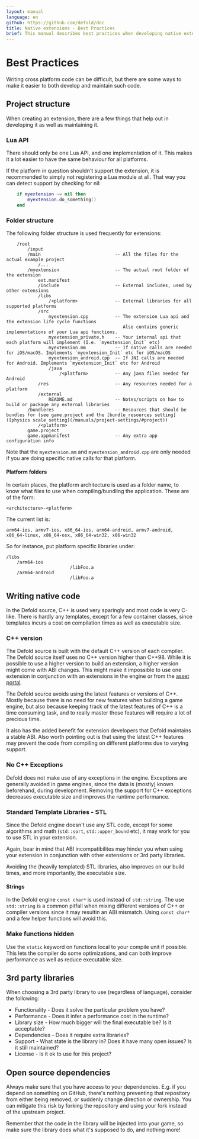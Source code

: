 ```yaml
---
layout: manual
language: en
github: https://github.com/defold/doc
title: Native extensions - Best Practices
brief: This manual describes best practices when developing native extensions.
---
```


# Best Practices

Writing cross platform code can be difficult, but there are some ways to make it easier to both develop and maintain such code.


## Project structure

When creating an extension, there are a few things that help out in developing it as well as maintaining it.

### Lua API

There should only be one Lua API, and one implementation of it. This makes it a lot easier to have the same behaviour for all platforms.

If the platform in question shouldn't support the extension, it is recommended to simply not registering a Lua module at all. That way you can detect support by checking for nil:

```lua
    if myextension ~= nil then
        myextension.do_something()
    end
```

### Folder structure

The following folder structure is used frequently for extensions:

```
    /root
        /input
        /main                            -- All the files for the actual example project
            /...
        /myextension                     -- The actual root folder of the extension
            ext.manifest
            /include                     -- External includes, used by other extensions
            /libs
                /<platform>              -- External libraries for all supported platforms
            /src
                myextension.cpp          -- The extension Lua api and the extension life cycle functions
                                            Also contains generic implementations of your Lua api functions.
                myextension_private.h    -- Your internal api that each platform will implement (I.e. `myextension_Init` etc)
                myextension.mm           -- If native calls are needed for iOS/macOS. Implements `myextension_Init` etc for iOS/macOS
                myextension_android.cpp  -- If JNI calls are needed for Android. Implements `myextension_Init` etc for Android
                /java
                    /<platform>          -- Any java files needed for Android
            /res                         -- Any resources needed for a platform
            /external
                README.md                -- Notes/scripts on how to build or package any external libraries
        /bundleres                       -- Resources that should be bundles for (see game.project and the [bundle_resources setting]([physics scale setting](/manuals/project-settings/#project))
            /<platform>
        game.project
        game.appmanifest                 -- Any extra app configuration info
```

Note that the `myextension.mm` and `myextension_android.cpp` are only needed if you are doing specific native calls for that platform.

#### Platform folders

In certain places, the platform architecture is used as a folder name, to know what files to use when compiling/bundling the application. These are of the form:

    <architecture>-<platform>

The current list is:

    arm64-ios, armv7-ios, x86_64-ios, arm64-android, armv7-android, x86_64-linux, x86_64-osx, x86_64-win32, x86-win32

So for instance, put platform specific libraries under:

    /libs
        /arm64-ios
                            /libFoo.a
        /arm64-android
                            /libFoo.a


## Writing native code

In the Defold source, C++ is used very sparingly and most code is very C-like. There is hardly any templates, except for a few container classes, since templates incurs a cost on compilation times as well as executable size.

### C++ version

The Defold source is built with the default C++ version of each compiler. The Defold source itself uses no C++ version higher than C++98. While it is possible to use a higher version to build an extension, a higher version might come with ABI changes. This might make it impossible to use one extension in conjunction with an extensions in the engine or from the [asset portal](/assets).

The Defold source avoids using the latest features or versions of C++. Mostly because there is no need for new features when building a game engine, but also because keeping track of the latest features of C++ is a time consuming task, and to really master those features will require a lot of precious time.

It also has the added benefit for extension developers that Defold maintains a stable ABI. Also worth pointing out is that using the latest C++ features may prevent the code from compiling on different platforms due to varying support.

### No C++ Exceptions

Defold does not make use of any exceptions in the engine. Exceptions are generally avoided in game engines, since the data is (mostly) known beforehand, during development. Removing the support for C++ exceptions decreases executable size and improves the runtime performance.

### Standard Template Libraries - STL

Since the Defold engine doesn't use any STL code, except for some algorithms and math (`std::sort`, `std::upper_bound` etc), it may work for you to use STL in your extension.

Again, bear in mind that ABI incompatibilites may hinder you when using your extension in conjunction with other extensions or 3rd party libraries.

Avoiding the (heavily templated) STL libraries, also improves on our build times, and more importantly, the executable size.

#### Strings

In the Defold engine `const char*` is used instead of `std::string`. The use `std::string` is a common pitfall when mixing different versions of C++ or compiler versions since it may resultin an ABI mismatch. Using `const char*` and a few helper functions will avoid this.

### Make functions hidden

Use the `static` keyword on functions local to your compile unit if possible. This lets the compiler do some optimizations, and can both improve performance as well as reduce executable size.

## 3rd party libraries

When choosing a 3rd party library to use (regardless of language), consider the following:

* Functionality - Does it solve the particular problem you have?
* Performance - Does it infer a performance cost in the runtime?
* Library size - How much bigger will the final executable be? Is it acceptable?
* Dependencies - Does it require extra libraries?
* Support - What state is the library in? Does it have many open issues? Is it still maintained?
* License - Is it ok to use for this project?


## Open source dependencies

Always make sure that you have access to your dependencies. E.g. if you depend on something on GitHub, there's nothing preventing that repository from either being removed, or suddenly change direction or ownership. You can mitigate this risk by forking the repository and using your fork instead of the upstream project.

Remember that the code in the library will be injected into your game, so make sure the library does what it's supposed to do, and nothing more!

